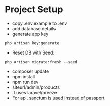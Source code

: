 # Project Setup

- copy .env.example to .env
- add database details
- generate app key 
```
php artisan key:generate
```
- Reset DB with Seed: 
```
php artisan migrate:fresh --seed
```
- composer update
- npm install
- npm run dev
- siteurl/admin/products
- It uses laravel/breeze
- For api, sanctum is used instead of passport